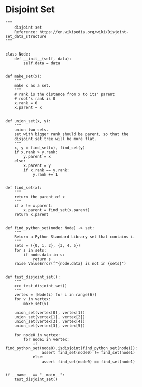 # Disjoint Set

    """
        disjoint set
        Reference: https://en.wikipedia.org/wiki/Disjoint-set_data_structure
    """


    class Node:
        def __init__(self, data):
            self.data = data


    def make_set(x):
        """
        make x as a set.
        """
        # rank is the distance from x to its' parent
        # root's rank is 0
        x.rank = 0
        x.parent = x


    def union_set(x, y):
        """
        union two sets.
        set with bigger rank should be parent, so that the
        disjoint set tree will be more flat.
        """
        x, y = find_set(x), find_set(y)
        if x.rank > y.rank:
            y.parent = x
        else:
            x.parent = y
            if x.rank == y.rank:
                y.rank += 1


    def find_set(x):
        """
        return the parent of x
        """
        if x != x.parent:
            x.parent = find_set(x.parent)
        return x.parent


    def find_python_set(node: Node) -> set:
        """
        Return a Python Standard Library set that contains i.
        """
        sets = ({0, 1, 2}, {3, 4, 5})
        for s in sets:
            if node.data in s:
                return s
        raise ValueError(f"{node.data} is not in {sets}")


    def test_disjoint_set():
        """
        >>> test_disjoint_set()
        """
        vertex = [Node(i) for i in range(6)]
        for v in vertex:
            make_set(v)

        union_set(vertex[0], vertex[1])
        union_set(vertex[1], vertex[2])
        union_set(vertex[3], vertex[4])
        union_set(vertex[3], vertex[5])

        for node0 in vertex:
            for node1 in vertex:
                if find_python_set(node0).isdisjoint(find_python_set(node1)):
                    assert find_set(node0) != find_set(node1)
                else:
                    assert find_set(node0) == find_set(node1)


    if __name__ == "__main__":
        test_disjoint_set()
